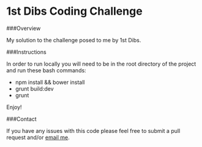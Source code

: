 1st Dibs Coding Challenge
===

###Overview

My solution to the challenge posed to me by 1st Dibs.

###Instructions

In order to run locally you will need to be in the root directory of the project and run these bash commands:

* npm install && bower install
* grunt build:dev
* grunt

Enjoy!

###Contact

If you have any issues with this code please feel free to submit a pull request and/or [email me](mailto:alexandermichaelmiranda@gmail.com).

